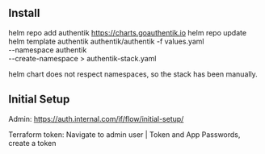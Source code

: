 

## Install

helm repo add authentik https://charts.goauthentik.io
helm repo update
helm template authentik authentik/authentik -f values.yaml \
  --namespace authentik \
  --create-namespace > authentik-stack.yaml

helm chart does not respect namespaces, so the stack has been manually.

## Initial Setup

Admin: https://auth.internal.com/if/flow/initial-setup/

Terraform token: Navigate to admin user | Token and App Passwords, create a token
